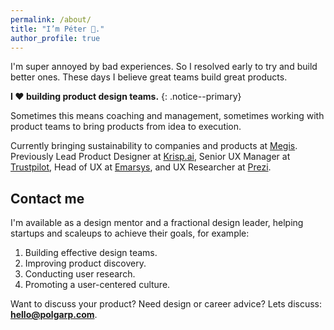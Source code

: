 ```yaml
---
permalink: /about/
title: "I’m Péter 👋."
author_profile: true
---
```


I'm super annoyed by bad experiences. So I resolved early to try and build better ones. These days I believe great teams build great products.

**I ❤️ building product design teams.**
{: .notice--primary}

Sometimes this means coaching and management, sometimes working with product teams to bring products from idea to execution.

Currently bringing sustainability to companies and products at [Megis](https://megis.studio/). Previously Lead Product Designer at [Krisp.ai](https://krisp.ai), Senior UX Manager at [Trustpilot](https://www.trustpilot.com/), Head of UX at [Emarsys](https://emarsys.com/), and UX Researcher at [Prezi](https://prezi.com/).

## Contact me

I'm available as a design mentor and a fractional design leader, helping startups and scaleups to achieve their goals, for example: 
1. Building effective design teams.  
2. Improving product discovery.  
3. Conducting user research.  
4. Promoting a user-centered culture.

Want to discuss your product? Need design or career advice? Lets discuss: [**hello@polgarp.com**](mailto:hello@polgarp.com).
